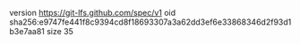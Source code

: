 version https://git-lfs.github.com/spec/v1
oid sha256:e9747fe441f8c9394cd8f18693307a3a62dd3ef6e33868346d2f93d1b3e7aa81
size 35
